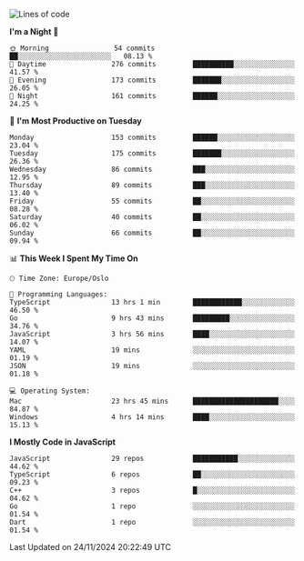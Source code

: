 <!--START_SECTION:waka-->
![Lines of code](https://img.shields.io/badge/From%20Hello%20World%20I%27ve%20Written-2.3%20million%20lines%20of%20code-blue)

**I'm a Night 🦉** 

```text
🌞 Morning                54 commits          ██░░░░░░░░░░░░░░░░░░░░░░░   08.13 % 
🌆 Daytime                276 commits         ██████████░░░░░░░░░░░░░░░   41.57 % 
🌃 Evening                173 commits         ███████░░░░░░░░░░░░░░░░░░   26.05 % 
🌙 Night                  161 commits         ██████░░░░░░░░░░░░░░░░░░░   24.25 % 
```
📅 **I'm Most Productive on Tuesday** 

```text
Monday                   153 commits         ██████░░░░░░░░░░░░░░░░░░░   23.04 % 
Tuesday                  175 commits         ███████░░░░░░░░░░░░░░░░░░   26.36 % 
Wednesday                86 commits          ███░░░░░░░░░░░░░░░░░░░░░░   12.95 % 
Thursday                 89 commits          ███░░░░░░░░░░░░░░░░░░░░░░   13.40 % 
Friday                   55 commits          ██░░░░░░░░░░░░░░░░░░░░░░░   08.28 % 
Saturday                 40 commits          ██░░░░░░░░░░░░░░░░░░░░░░░   06.02 % 
Sunday                   66 commits          ██░░░░░░░░░░░░░░░░░░░░░░░   09.94 % 
```


📊 **This Week I Spent My Time On** 

```text
🕑︎ Time Zone: Europe/Oslo

💬 Programming Languages: 
TypeScript               13 hrs 1 min        ████████████░░░░░░░░░░░░░   46.50 % 
Go                       9 hrs 43 mins       █████████░░░░░░░░░░░░░░░░   34.76 % 
JavaScript               3 hrs 56 mins       ████░░░░░░░░░░░░░░░░░░░░░   14.07 % 
YAML                     19 mins             ░░░░░░░░░░░░░░░░░░░░░░░░░   01.19 % 
JSON                     19 mins             ░░░░░░░░░░░░░░░░░░░░░░░░░   01.18 % 

💻 Operating System: 
Mac                      23 hrs 45 mins      █████████████████████░░░░   84.87 % 
Windows                  4 hrs 14 mins       ████░░░░░░░░░░░░░░░░░░░░░   15.13 % 
```

**I Mostly Code in JavaScript** 

```text
JavaScript               29 repos            ███████████░░░░░░░░░░░░░░   44.62 % 
TypeScript               6 repos             ██░░░░░░░░░░░░░░░░░░░░░░░   09.23 % 
C++                      3 repos             █░░░░░░░░░░░░░░░░░░░░░░░░   04.62 % 
Go                       1 repo              ░░░░░░░░░░░░░░░░░░░░░░░░░   01.54 % 
Dart                     1 repo              ░░░░░░░░░░░░░░░░░░░░░░░░░   01.54 % 
```




 Last Updated on 24/11/2024 20:22:49 UTC
<!--END_SECTION:waka-->
